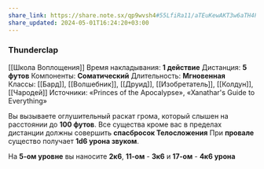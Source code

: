 ```yaml
---
share_link: https://share.note.sx/qp9wvsh4#55LfiRa11/aTEuKewAKT3w6aTH4PeW9TvtNe29h/so4
share_updated: 2024-05-01T16:24:20+03:00
---
```

### Thunderclap
[[Школа Воплощения]]
Время накладывания: **1 действие**
Дистанция: **5 футов**
Компоненты: **Соматический**
Длительность: **Мгновенная**
Классы: [[Бард]], [[Волшебник]], [[Друид]], [[Изобретатель]], [[Колдун]], [[Чародей]]
Источники: «Princes of the Apocalypse», «Xanathar's Guide to Everything»

Вы вызываете оглушительный раскат грома, который слышен на расстоянии до **100 футов**. Все существа кроме вас в пределах дистанции должны совершить **спасбросок Телосложения** При **провале** существо получает **1d6 урона звуком**.  
  
На **5-ом уровне** вы наносите **2к6**, **11-ом** - **3к6** и **17-ом** - **4к6 урона**